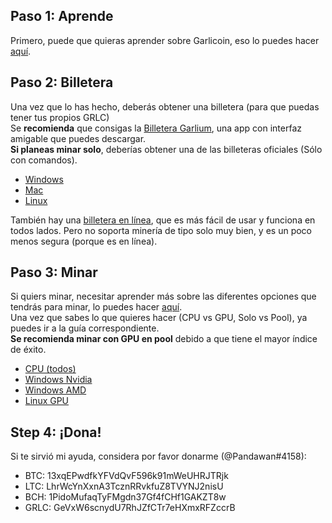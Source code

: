 ## Paso 1: Aprende
Primero, puede que quieras aprender sobre Garlicoin, eso lo puedes hacer [aquí](./what-is-garlicoin.html).  

## Paso 2: Billetera
Una vez que lo has hecho, deberás obtener una billetera (para que puedas tener tus propios GRLC)  
Se **recomienda** que consigas la [Billetera Garlium](https://xske.github.io/garlium/), una app con interfaz amigable que puedes descargar.   
**Si planeas minar solo**, deberías obtener una de las billeteras oficiales (Sólo con comandos).  
- [Windows](./wallet-win.html)
- [Mac](./wallet-mac.html)
- [Linux](./wallet-nix.html)

También hay una [billetera en línea](https://breadbox.xyz), que es más fácil de usar y funciona en todos lados. Pero no soporta minería de tipo solo muy bien, y es un poco menos segura (porque es en línea).

## Paso 3: Minar
Si quiers minar, necesitar aprender más sobre las diferentes opciones que tendrás para minar, lo puedes hacer [aquí](./how-to-mine.html).  
Una vez que sabes lo que quieres hacer (CPU vs GPU, Solo vs Pool), ya puedes ir a la guía correspondiente.  
**Se recomienda minar con GPU en pool** debido a que tiene el mayor índice de éxito.
- [CPU (todos)](./mining-cpu.html)
- [Windows Nvidia](./mining-win-nvidia.html)
- [Windows AMD](./mining-win-amd.html)
- [Linux GPU](./mining-nix-gpu.html)

## Step 4: ¡Dona!
Si te sirvió mi ayuda, considera por favor donarme (@Pandawan#4158):

- BTC: 13xqEPwdfkYFVdQvF596k91mWeUHRJTRjk
- LTC: LhrWcYnXxnA3TcznRRvkfuZ8TVYNJ2nisU
- BCH: 1PidoMufaqTyFMgdn37Gf4fCHf1GAKZT8w
- GRLC: GeVxW6scnydU7RhJZfCTr7eHXmxRFZccrB